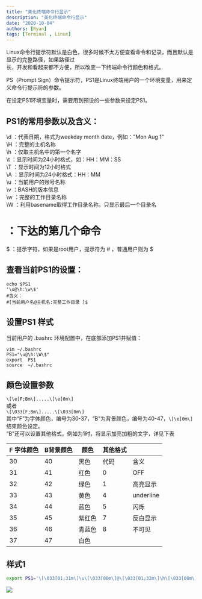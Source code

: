 ```yaml
---
title: "美化终端命令行显示"
description: "美化终端命令行显示"
date: "2020-10-04"
authors: [Ryan]
tags: [Terminal , Linux]
---
```



Linux命令行提示符默认是白色，很多时候不太方便查看命令和记录，而且默认是显示的完整路径，如果路径过  
长，开发和看起来都不方便，所以改变一下终端命令行颜色和格式。



PS（Prompt Sign）命令提示符，PS1是Linux终端用户的一个环境变量，用来定义命令行提示符的参数。



在设定PS1环境变量时，需要用到预设的一些参数来设定PS1。



## PS1的常⽤参数以及含义：


\d	：代表日期，格式为weekday	month	date，例如："Mon	Aug	1"  
\H	：完整的主机名称  
\h	：仅取主机名中的第一个名字  
\t	：显示时间为24小时格式，如：HH：MM：SS  
\T	：显示时间为12小时格式  
\A	：显示时间为24小时格式：HH：MM  
\u	：当前用户的账号名称  
\v	：BASH的版本信息  
\w	：完整的工作目录名称  
\W	：利用basename取得工作目录名称，只显示最后一个目录名  
#	：下达的第几个命令  
$	：提示字符，如果是root用户，提示符为 #	，普通用户则为 $

<!-- truncate -->

## 查看当前PS1的设置：


```shell
echo $PS1
'\u@\h:\w\$' 
#含义：
#[当前用户名@主机名:完整工作目录 ]$
```



## 设置PS1 样式


当前用户的 .bashrc 环境配置中，在底部添加PS1并赋值：



```shell
vim	~/.bashrc
PS1="\u@\h:\W\$"
export	PS1
source	~/.bashrc
```



## 颜色设置参数


`\[\e[F;Bm\].....\[\e[0m\]`	  
或者  
`\[\033[F;Bm\].....\[\033[0m\]`  
其中“F”为字体颜色，编号为30-37，“B”为背景颜色，编号为40-47，`\[\e[0m\]`	结束颜色设定。  
“B”还可以设置其他格式，例如为1时，将显示加亮加粗的文字，详见下表

| F 字体颜⾊ | B背景颜⾊ | 颜⾊ | 其他格式 | |
| --- | --- | --- | --- | --- |
| 30 | 40 | ⿊⾊ | 代码 | 含义 |
| 31 | 41 | 红⾊ | 0 | OFF |
| 32 | 42 | 绿⾊ | 1 | ⾼亮显⽰ |
| 33 | 43 | 黄⾊ | 4 | underline |
| 34 | 44 | 蓝⾊ | 5 | 闪烁 |
| 35 | 45 | 紫红⾊ | 7 | 反⽩显⽰ |
| 36 | 46 | 青蓝⾊ | 8 | 不可⻅ |
| 37 | 47 | ⽩⾊ | | |




## 样式1


```bash
export PS1='\[\033[01;31m\]\u\[\033[00m\]@\[\033[01;32m\]\h\[\033[00m\][\[\033[01;34m\]\t\[\033[00m\]]\[\033[01;36m\]\w\[\033[00m\] \[\033[01;33m\]\$\[\033[00m\]:'
```



![](https://cdn1.ryanxin.live/image-20230525120611910.png)

